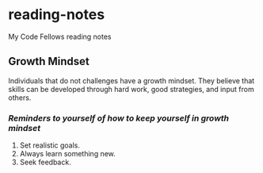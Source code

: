 # reading-notes
My Code Fellows reading notes

## Growth Mindset
Individuals that do not challenges have a growth mindset. They believe that skills can be developed through hard work, good strategies, and input from others.

### ***Reminders to yourself of how to keep yourself in growth mindset***
1. Set realistic goals.
2. Always learn something new.
3. Seek feedback.


